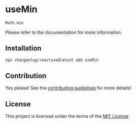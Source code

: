 # useMin

`Math.min`

Please refer to the documentation for more information.

## Installation

```bash
npx changeelog/reactuse@latest add useMin
```

## Contribution

Yes please! See the [contributing guidelines](/CONTRIBUTING.md) for more details!

## License

This project is licensed under the terms of the [MIT License](/LICENSE)
